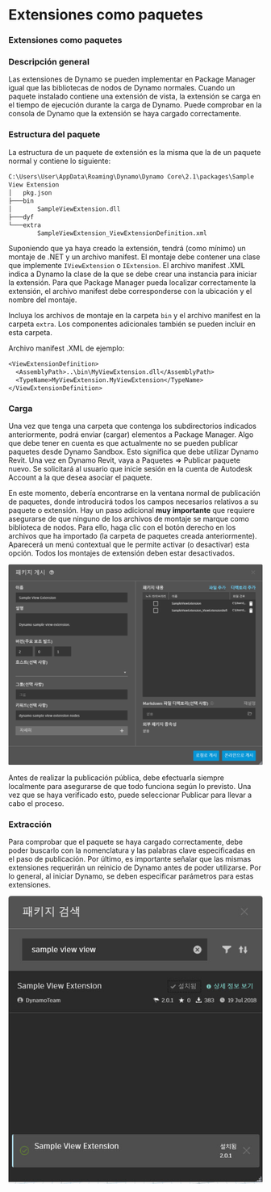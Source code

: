 # Extensiones como paquetes

### Extensiones como paquetes <a href="#extensions-as-packages" id="extensions-as-packages"></a>

### Descripción general <a href="#overview" id="overview"></a>

Las extensiones de Dynamo se pueden implementar en Package Manager igual que las bibliotecas de nodos de Dynamo normales. Cuando un paquete instalado contiene una extensión de vista, la extensión se carga en el tiempo de ejecución durante la carga de Dynamo. Puede comprobar en la consola de Dynamo que la extensión se haya cargado correctamente.

### Estructura del paquete <a href="#package-structure" id="package-structure"></a>

La estructura de un paquete de extensión es la misma que la de un paquete normal y contiene lo siguiente:

```
C:\Users\User\AppData\Roaming\Dynamo\Dynamo Core\2.1\packages\Sample View Extension
│   pkg.json
├───bin
│       SampleViewExtension.dll
├───dyf
└───extra
        SampleViewExtension_ViewExtensionDefinition.xml
```

Suponiendo que ya haya creado la extensión, tendrá (como mínimo) un montaje de .NET y un archivo manifest. El montaje debe contener una clase que implemente `IViewExtension` o `IExtension`. El archivo manifest .XML indica a Dynamo la clase de la que se debe crear una instancia para iniciar la extensión. Para que Package Manager pueda localizar correctamente la extensión, el archivo manifest debe corresponderse con la ubicación y el nombre del montaje.

Incluya los archivos de montaje en la carpeta `bin` y el archivo manifest en la carpeta `extra`. Los componentes adicionales también se pueden incluir en esta carpeta.

Archivo manifest .XML de ejemplo:

```
<ViewExtensionDefinition>
  <AssemblyPath>..\bin\MyViewExtension.dll</AssemblyPath>
  <TypeName>MyViewExtension.MyViewExtension</TypeName>
</ViewExtensionDefinition>
```

### Carga <a href="#uploading" id="uploading"></a>

Una vez que tenga una carpeta que contenga los subdirectorios indicados anteriormente, podrá enviar (cargar) elementos a Package Manager. Algo que debe tener en cuenta es que actualmente no se pueden publicar paquetes desde Dynamo Sandbox. Esto significa que debe utilizar Dynamo Revit. Una vez en Dynamo Revit, vaya a Paquetes => Publicar paquete nuevo. Se solicitará al usuario que inicie sesión en la cuenta de Autodesk Account a la que desea asociar el paquete.

En este momento, debería encontrarse en la ventana normal de publicación de paquetes, donde introducirá todos los campos necesarios relativos a su paquete o extensión. Hay un paso adicional **muy importante** que requiere asegurarse de que ninguno de los archivos de montaje se marque como biblioteca de nodos. Para ello, haga clic con el botón derecho en los archivos que ha importado (la carpeta de paquetes creada anteriormente). Aparecerá un menú contextual que le permite activar (o desactivar) esta opción. Todos los montajes de extensión deben estar desactivados.

![Publicar un paquete](images/ViewExtension_Search.png)

Antes de realizar la publicación pública, debe efectuarla siempre localmente para asegurarse de que todo funciona según lo previsto. Una vez que se haya verificado esto, puede seleccionar Publicar para llevar a cabo el proceso.

### Extracción <a href="#pulling" id="pulling"></a>

Para comprobar que el paquete se haya cargado correctamente, debe poder buscarlo con la nomenclatura y las palabras clave especificadas en el paso de publicación. Por último, es importante señalar que las mismas extensiones requerirán un reinicio de Dynamo antes de poder utilizarse. Por lo general, al iniciar Dynamo, se deben especificar parámetros para estas extensiones.

![Buscar paquetes](images/ViewExtension_Search.jpg)
